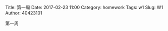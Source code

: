 Title: 第一周
Date: 2017-02-23 11:00
Category: homework
Tags: w1
Slug: W1
Author: 40423101

第一周

<!-- PELICAN_END_SUMMARY -->

